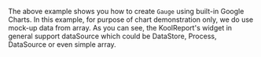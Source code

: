 The above example shows you how to create `Gauge` using built-in Google Charts. In this example, for purpose of chart demonstration only, we do use mock-up data from array. As you can see, the KoolReport's widget in general support dataSource which could be DataStore, Process, DataSource or even simple array.